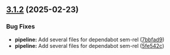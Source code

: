 ## [3.1.2](https://github.com/derBobby/java-pretix-connector/compare/v3.1.1...v3.1.2) (2025-02-23)


### Bug Fixes

* **pipeline:** Add several files for dependabot sem-rel ([7bbfad9](https://github.com/derBobby/java-pretix-connector/commit/7bbfad93ef51f502ce792a9333baa197e9191f62))
* **pipeline:** Add several files for dependabot sem-rel ([5fe542c](https://github.com/derBobby/java-pretix-connector/commit/5fe542cd1e5ab84b8753c18fc8f054125675bcad))
